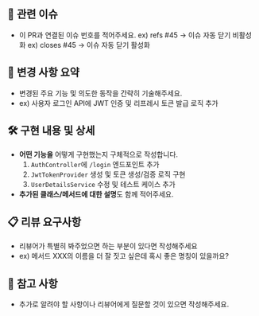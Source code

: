 <!-- 이부분은 확인 후 지워주세요!

PR 제목은 "[#이슈번호] 간결하고 핵심적인 내용"
    ex) [#123] 로그인 기능 구현

PR 올리기 전 확인사항
- application.yml 업데이트 했을 경우 팀에 공유 및 노션 수정
- 리뷰어 설정
- Assignees 설정
- Label 설정
- 이슈 연결
- base 브랜치 확인

-->

## 🔗 관련 이슈
- 이 PR과 연결된 이슈 번호를 적어주세요.
  ex) refs #45 -> 이슈 자동 닫기 비활성화
  ex) closes #45 -> 이슈 자동 닫기 활성화

## 📖 변경 사항 요약
- 변경된 주요 기능 및 의도한 동작을 간략히 기술해주세요.
- ex) 사용자 로그인 API에 JWT 인증 및 리프레시 토큰 발급 로직 추가

## 🛠 구현 내용 및 상세
- **어떤 기능을** 어떻게 구현했는지 구체적으로 작성합니다.
    1. `AuthController`에 `/login` 엔드포인트 추가
    2. `JwtTokenProvider` 생성 및 토큰 생성/검증 로직 구현
    3. `UserDetailsService` 수정 및 테스트 케이스 추가
- **추가된 클래스/메서드에 대한 설명**도 함께 적어주세요.

## 📋 리뷰 요구사항
- 리뷰어가 특별히 봐주었으면 하는 부분이 있다면 작성해주세요
- ex) 메서드 XXX의 이름을 더 잘 짓고 싶은데 혹시 좋은 명칭이 있을까요?

## 💬 참고 사항
- 추가로 알려야 할 사항이나 리뷰어에게 질문할 것이 있으면 작성해주세요.